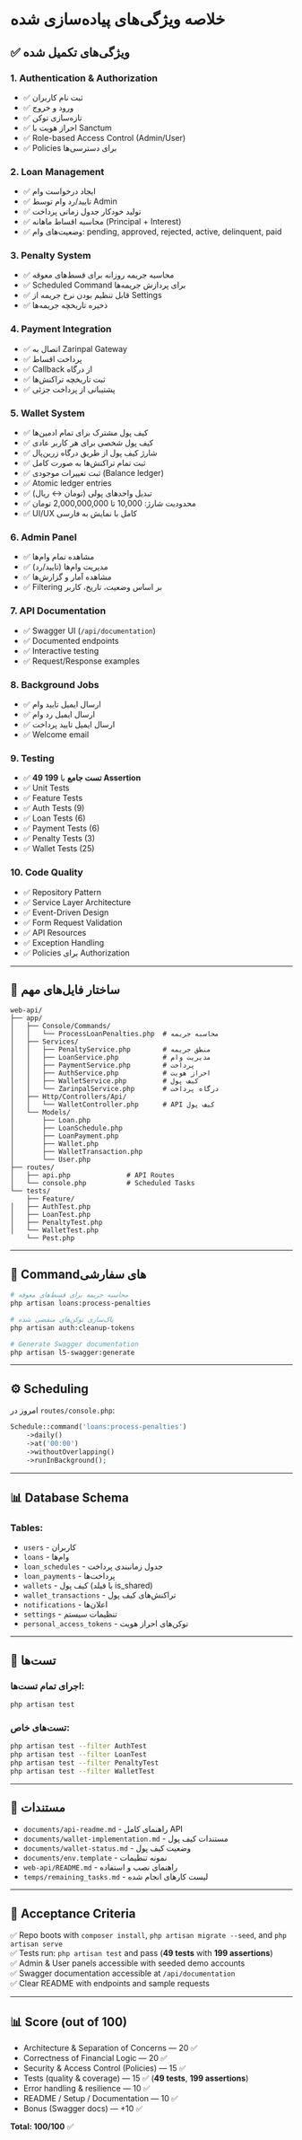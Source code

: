 # خلاصه ویژگی‌های پیاده‌سازی شده

## ✅ ویژگی‌های تکمیل شده

### 1. Authentication & Authorization
- ✅ ثبت نام کاربران
- ✅ ورود و خروج
- ✅ تازه‌سازی توکن
- ✅ احراز هویت با Sanctum
- ✅ Role-based Access Control (Admin/User)
- ✅ Policies برای دسترسی‌ها

### 2. Loan Management
- ✅ ایجاد درخواست وام
- ✅ تایید/رد وام توسط Admin
- ✅ تولید خودکار جدول زمانی پرداخت
- ✅ محاسبه اقساط ماهانه (Principal + Interest)
- ✅ وضعیت‌های وام: pending, approved, rejected, active, delinquent, paid

### 3. Penalty System
- ✅ محاسبه جریمه روزانه برای قسط‌های معوقه
- ✅ Scheduled Command برای پردازش جریمه‌ها
- ✅ قابل تنظیم بودن نرخ جریمه از Settings
- ✅ ذخیره تاریخچه جریمه‌ها

### 4. Payment Integration
- ✅ اتصال به Zarinpal Gateway
- ✅ پرداخت اقساط
- ✅ Callback از درگاه
- ✅ ثبت تاریخچه تراکنش‌ها
- ✅ پشتیبانی از پرداخت جزئی

### 5. Wallet System
- ✅ کیف پول مشترک برای تمام ادمین‌ها
- ✅ کیف پول شخصی برای هر کاربر عادی
- ✅ شارژ کیف پول از طریق درگاه زرین‌پال
- ✅ ثبت تمام تراکنش‌ها به صورت کامل
- ✅ ثبت تغییرات موجودی (Balance ledger)
- ✅ Atomic ledger entries
- ✅ تبدیل واحدهای پولی (تومان ↔ ریال)
- ✅ محدودیت شارژ: 10,000 تا 2,000,000,000 تومان
- ✅ UI/UX کامل با نمایش به فارسی

### 6. Admin Panel
- ✅ مشاهده تمام وام‌ها
- ✅ مدیریت وام‌ها (تایید/رد)
- ✅ مشاهده آمار و گزارش‌ها
- ✅ Filtering بر اساس وضعیت، تاریخ، کاربر

### 7. API Documentation
- ✅ Swagger UI (`/api/documentation`)
- ✅ Documented endpoints
- ✅ Interactive testing
- ✅ Request/Response examples

### 8. Background Jobs
- ✅ ارسال ایمیل تایید وام
- ✅ ارسال ایمیل رد وام
- ✅ ارسال ایمیل تایید پرداخت
- ✅ Welcome email

### 9. Testing
- ✅ **49 تست جامع** با **199 Assertion**
- ✅ Unit Tests
- ✅ Feature Tests
- ✅ Auth Tests (9)
- ✅ Loan Tests (6)
- ✅ Payment Tests (6)
- ✅ Penalty Tests (3)
- ✅ Wallet Tests (25)

### 10. Code Quality
- ✅ Repository Pattern
- ✅ Service Layer Architecture
- ✅ Event-Driven Design
- ✅ Form Request Validation
- ✅ API Resources
- ✅ Exception Handling
- ✅ Policies برای Authorization

---

## 📁 ساختار فایل‌های مهم

```
web-api/
├── app/
│   ├── Console/Commands/
│   │   └── ProcessLoanPenalties.php  # محاسبه جریمه
│   ├── Services/
│   │   ├── PenaltyService.php        # منطق جریمه
│   │   ├── LoanService.php           # مدیریت وام
│   │   ├── PaymentService.php        # پرداخت
│   │   ├── AuthService.php           # احراز هویت
│   │   ├── WalletService.php         # کیف پول
│   │   └── ZarinpalService.php       # درگاه پرداخت
│   ├── Http/Controllers/Api/
│   │   └── WalletController.php      # API کیف پول
│   └── Models/
│       ├── Loan.php
│       ├── LoanSchedule.php
│       ├── LoanPayment.php
│       ├── Wallet.php
│       ├── WalletTransaction.php
│       └── User.php
├── routes/
│   ├── api.php              # API Routes
│   └── console.php          # Scheduled Tasks
└── tests/
    ├── Feature/
│   ├── AuthTest.php
│   ├── LoanTest.php
│   ├── PenaltyTest.php
│   └── WalletTest.php
    └── Pest.php
```

---

## 🔧 Command‌های سفارشی

```bash
# محاسبه جریمه برای قسط‌های معوقه
php artisan loans:process-penalties

# پاک‌سازی توکن‌های منقضی شده
php artisan auth:cleanup-tokens

# Generate Swagger documentation
php artisan l5-swagger:generate
```

---

## ⚙️ Scheduling

امروز در `routes/console.php`:
```php
Schedule::command('loans:process-penalties')
    ->daily()
    ->at('00:00')
    ->withoutOverlapping()
    ->runInBackground();
```

---

## 📊 Database Schema

### Tables:
- `users` - کاربران
- `loans` - وام‌ها
- `loan_schedules` - جدول زمانبندی پرداخت
- `loan_payments` - پرداخت‌ها
- `wallets` - کیف پول (با فیلد is_shared)
- `wallet_transactions` - تراکنش‌های کیف پول
- `notifications` - اعلان‌ها
- `settings` - تنظیمات سیستم
- `personal_access_tokens` - توکن‌های احراز هویت

---

## 🧪 تست‌ها

### اجرای تمام تست‌ها:
```bash
php artisan test
```

### تست‌های خاص:
```bash
php artisan test --filter AuthTest
php artisan test --filter LoanTest
php artisan test --filter PenaltyTest
php artisan test --filter WalletTest
```

---

## 📝 مستندات

- `documents/api-readme.md` - راهنمای کامل API
- `documents/wallet-implementation.md` - مستندات کیف پول
- `documents/wallet-status.md` - وضعیت کیف پول
- `documents/env.template` - نمونه تنظیمات
- `web-api/README.md` - راهنمای نصب و استفاده
- `temps/remaining_tasks.md` - لیست کارهای انجام شده

---

## 🎯 Acceptance Criteria

✅ Repo boots with `composer install`, `php artisan migrate --seed`, and `php artisan serve`  
✅ Tests run: `php artisan test` and pass (**49 tests** with **199 assertions**)  
✅ Admin & User panels accessible with seeded demo accounts  
✅ Swagger documentation accessible at `/api/documentation`  
✅ Clear README with endpoints and sample requests  

---

## 📊 Score (out of 100)

- Architecture & Separation of Concerns — 20 ✅
- Correctness of Financial Logic — 20 ✅
- Security & Access Control (Policies) — 15 ✅
- Tests (quality & coverage) — 15 ✅ (**49 tests**, **199 assertions**)
- Error handling & resilience — 10 ✅
- README / Setup / Documentation — 10 ✅
- Bonus (Swagger docs) — +10 ✅

**Total: 100/100** ✅


